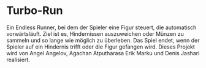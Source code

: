 # Turbo-Run
Ein Endless Runner, bei dem der Spieler eine Figur steuert, die automatisch vorwärtsläuft. Ziel ist es, Hindernissen auszuweichen oder Münzen zu sammeln und so lange wie möglich zu überleben. Das Spiel endet, wenn der Spieler auf ein Hindernis trifft oder die Figur gefangen wird. Dieses Projekt wird von Angel Angelov, Agachan Atputharasa Erik Marku und Denis Jashari realisiert.
